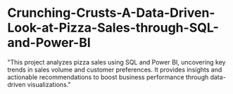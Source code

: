 # Crunching-Crusts-A-Data-Driven-Look-at-Pizza-Sales-through-SQL-and-Power-BI
"This project analyzes pizza sales using SQL and Power BI, uncovering key trends in sales volume and customer preferences. It provides insights and actionable recommendations to boost business performance through data-driven visualizations."

